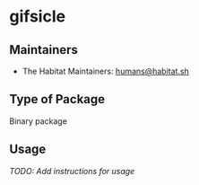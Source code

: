 # gifsicle

## Maintainers

* The Habitat Maintainers: <humans@habitat.sh>

## Type of Package

Binary package

## Usage

*TODO: Add instructions for usage*
